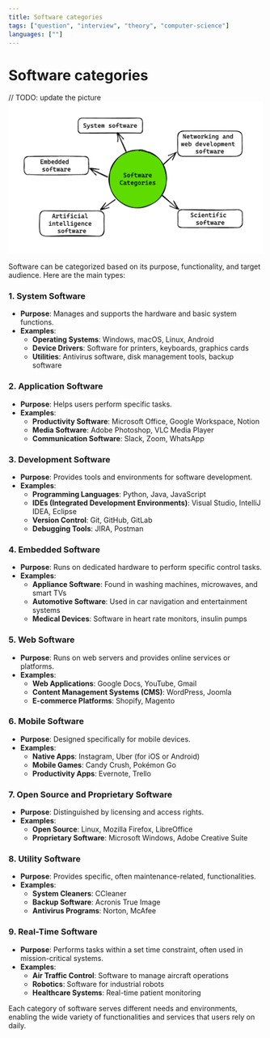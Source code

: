 ```yaml
---
title: Software categories
tags: ["question", "interview", "theory", "computer-science"]
languages: [""]
---
```


# Software categories

// TODO: update the picture
![Software categories](https://raw.githubusercontent.com/AndersDeath/holy-theory/main/images/06-software-categories.png)

Software can be categorized based on its purpose, functionality, and target audience. Here are the main types:

### 1. **System Software**
   - **Purpose**: Manages and supports the hardware and basic system functions.
   - **Examples**:
      - **Operating Systems**: Windows, macOS, Linux, Android
      - **Device Drivers**: Software for printers, keyboards, graphics cards
      - **Utilities**: Antivirus software, disk management tools, backup software

### 2. **Application Software**
   - **Purpose**: Helps users perform specific tasks.
   - **Examples**:
      - **Productivity Software**: Microsoft Office, Google Workspace, Notion
      - **Media Software**: Adobe Photoshop, VLC Media Player
      - **Communication Software**: Slack, Zoom, WhatsApp

### 3. **Development Software**
   - **Purpose**: Provides tools and environments for software development.
   - **Examples**:
      - **Programming Languages**: Python, Java, JavaScript
      - **IDEs (Integrated Development Environments)**: Visual Studio, IntelliJ IDEA, Eclipse
      - **Version Control**: Git, GitHub, GitLab
      - **Debugging Tools**: JIRA, Postman

### 4. **Embedded Software**
   - **Purpose**: Runs on dedicated hardware to perform specific control tasks.
   - **Examples**:
      - **Appliance Software**: Found in washing machines, microwaves, and smart TVs
      - **Automotive Software**: Used in car navigation and entertainment systems
      - **Medical Devices**: Software in heart rate monitors, insulin pumps

### 5. **Web Software**
   - **Purpose**: Runs on web servers and provides online services or platforms.
   - **Examples**:
      - **Web Applications**: Google Docs, YouTube, Gmail
      - **Content Management Systems (CMS)**: WordPress, Joomla
      - **E-commerce Platforms**: Shopify, Magento

### 6. **Mobile Software**
   - **Purpose**: Designed specifically for mobile devices.
   - **Examples**:
      - **Native Apps**: Instagram, Uber (for iOS or Android)
      - **Mobile Games**: Candy Crush, Pokémon Go
      - **Productivity Apps**: Evernote, Trello

### 7. **Open Source and Proprietary Software**
   - **Purpose**: Distinguished by licensing and access rights.
   - **Examples**:
      - **Open Source**: Linux, Mozilla Firefox, LibreOffice
      - **Proprietary Software**: Microsoft Windows, Adobe Creative Suite

### 8. **Utility Software**
   - **Purpose**: Provides specific, often maintenance-related, functionalities.
   - **Examples**:
      - **System Cleaners**: CCleaner
      - **Backup Software**: Acronis True Image
      - **Antivirus Programs**: Norton, McAfee

### 9. **Real-Time Software**
   - **Purpose**: Performs tasks within a set time constraint, often used in mission-critical systems.
   - **Examples**:
      - **Air Traffic Control**: Software to manage aircraft operations
      - **Robotics**: Software for industrial robots
      - **Healthcare Systems**: Real-time patient monitoring

Each category of software serves different needs and environments, enabling the wide variety of functionalities and services that users rely on daily.